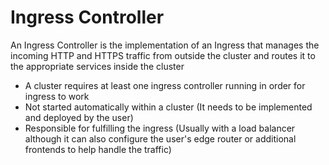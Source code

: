 # Ingress Controller

An Ingress Controller is the implementation of an Ingress that manages the incoming HTTP and HTTPS traffic from outside the cluster and routes it to the appropriate services inside the cluster

* A cluster requires at least one ingress controller running in order for ingress to work
* Not started automatically within a cluster (It needs to be implemented and deployed by the user)
* Responsible for fulfilling the ingress (Usually with a load balancer although it can also configure the user's edge router or additional frontends to help handle the traffic)
